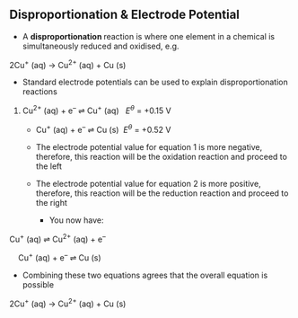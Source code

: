 Disproportionation & Electrode Potential
----------------------------------------

* A <b>disproportionation </b>reaction is where one element in a chemical is simultaneously reduced and oxidised, e.g.

2Cu<sup>+</sup> (aq) → Cu<sup>2+</sup> (aq) + Cu (s)

* Standard electrode potentials can be used to explain disproportionation reactions

1. Cu<sup>2+</sup> (aq) + e<sup>–</sup> ⇌ Cu<sup>+</sup> (aq)   *E*<sup>*θ*</sup> = +0.15 V

   * Cu<sup>+</sup> (aq) + e<sup>–</sup> ⇌ Cu (s)  *E*<sup>*θ*</sup> = +0.52 V
   * The electrode potential value for equation 1 is more negative, therefore, this reaction will be the oxidation reaction and proceed to the left
   * The electrode potential value for equation 2 is more positive, therefore, this reaction will be the reduction reaction and proceed to the right

     + You now have:

Cu<sup>+</sup> (aq) ⇌ Cu<sup>2+</sup> (aq) + e<sup>–</sup>

    Cu<sup>+</sup> (aq) + e<sup>–</sup> ⇌ Cu (s)

* Combining these two equations agrees that the overall equation is possible

2Cu<sup>+</sup> (aq) → Cu<sup>2+</sup> (aq) + Cu (s)